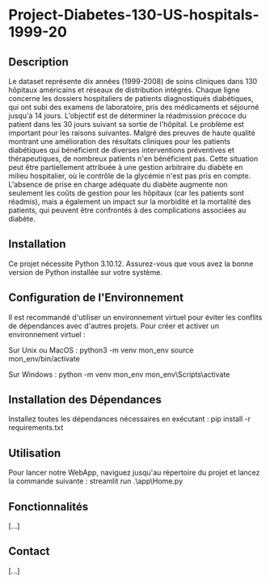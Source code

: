 # Project-Diabetes-130-US-hospitals-1999-20

## Description

Le dataset représente dix années (1999-2008) de soins cliniques dans 130 hôpitaux américains et réseaux de distribution intégrés. Chaque ligne concerne les dossiers hospitaliers de patients diagnostiqués diabétiques, qui ont subi des examens de laboratoire, pris des médicaments et séjourné jusqu'à 14 jours. L'objectif est de déterminer la réadmission précoce du patient dans les 30 jours suivant sa sortie de l'hôpital. Le problème est important pour les raisons suivantes. Malgré des preuves de haute qualité montrant une amélioration des résultats cliniques pour les patients diabétiques qui bénéficient de diverses interventions préventives et thérapeutiques, de nombreux patients n'en bénéficient pas. Cette situation peut être partiellement attribuée à une gestion arbitraire du diabète en milieu hospitalier, où le contrôle de la glycémie n'est pas pris en compte. L'absence de prise en charge adéquate du diabète augmente non seulement les coûts de gestion pour les hôpitaux (car les patients sont réadmis), mais a également un impact sur la morbidité et la mortalité des patients, qui peuvent être confrontés à des complications associées au diabète.

## Installation

Ce projet nécessite Python 3.10.12. Assurez-vous que vous avez la bonne version de Python installée sur votre système.

## Configuration de l'Environnement

Il est recommandé d'utiliser un environnement virtuel pour éviter les conflits de dépendances avec d'autres projets. Pour créer et activer un environnement virtuel :

Sur Unix ou MacOS :
python3 -m venv mon_env
source mon_env/bin/activate

Sur Windows :
python -m venv mon_env
mon_env\Scripts\activate

## Installation des Dépendances

Installez toutes les dépendances nécessaires en exécutant :
pip install -r requirements.txt

## Utilisation

Pour lancer notre WebApp, naviguez jusqu'au répertoire du projet et lancez la commande suivante :
streamlit run .\app\Home.py

## Fonctionnalités

[...]

## Contact

[...]